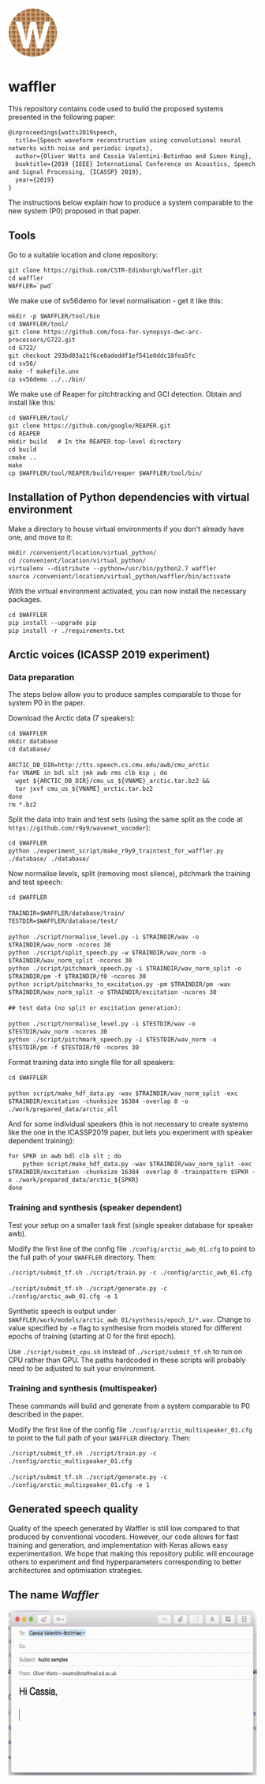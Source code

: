 <img src="https://github.com/CSTR-Edinburgh/waffler/blob/master/media/waffle_image2.001.png" data-canonical-src="https://github.com/CSTR-Edinburgh/waffler/blob/master/media/waffle_image2.001.png" width="100" height="100" /> 


# waffler 

This repository contains code used to build the proposed systems presented in the following paper:

```
@inproceedings{watts2019speech,
  title={Speech waveform reconstruction using convolutional neural networks with noise and periodic inputs},
  author={Oliver Watts and Cassia Valentini-Botinhao and Simon King},
  booktitle={2019 {IEEE} International Conference on Acoustics, Speech and Signal Processing, {ICASSP} 2019},
  year={2019}
}
```

The instructions below explain how to produce a system comparable to the new system (P0) proposed in that paper.






## Tools

Go to a suitable location and clone repository:

```
git clone https://github.com/CSTR-Edinburgh/waffler.git
cd waffler
WAFFLER=`pwd`
```

We make use of sv56demo for level normalisation - get it like this:


```
mkdir -p $WAFFLER/tool/bin
cd $WAFFLER/tool/
git clone https://github.com/foss-for-synopsys-dwc-arc-processors/G722.git
cd G722/
git checkout 293bd03a21f6ce0adeddf1ef541e0ddc18fea5fc
cd sv56/
make -f makefile.unx
cp sv56demo ../../bin/
```

We make use of Reaper for pitchtracking and GCI detection. Obtain and install like this:

```
cd $WAFFLER/tool/
git clone https://github.com/google/REAPER.git
cd REAPER
mkdir build   # In the REAPER top-level directory
cd build
cmake ..
make
cp $WAFFLER/tool/REAPER/build/reaper $WAFFLER/tool/bin/
```

## Installation of Python dependencies with virtual environment


Make a directory to house virtual environments if you don't already have one, and move to it:

```
mkdir /convenient/location/virtual_python/
cd /convenient/location/virtual_python/
virtualenv --distribute --python=/usr/bin/python2.7 waffler
source /convenient/location/virtual_python/waffler/bin/activate
```

With the virtual environment activated, you can now install the necessary packages.

```
cd $WAFFLER
pip install --upgrade pip
pip install -r ./requirements.txt  
```



## Arctic voices (ICASSP 2019 experiment)


### Data preparation

The steps below allow you to produce samples comparable to those for system P0 in the paper.

Download the Arctic data (7 speakers):

```
cd $WAFFLER
mkdir database
cd database/

ARCTIC_DB_DIR=http://tts.speech.cs.cmu.edu/awb/cmu_arctic
for VNAME in bdl slt jmk awb rms clb ksp ; do
  wget ${ARCTIC_DB_DIR}/cmu_us_${VNAME}_arctic.tar.bz2 &&
  tar jxvf cmu_us_${VNAME}_arctic.tar.bz2
done
rm *.bz2
```


Split the data into train and test sets (using the same split as the code at `https://github.com/r9y9/wavenet_vocoder`):
```
cd $WAFFLER
python ./experiment_script/make_r9y9_traintest_for_waffler.py ./database/ ./database/
```



Now normalise levels, split (removing most silence), pitchmark the training and test speech:
```
cd $WAFFLER

TRAINDIR=$WAFFLER/database/train/
TESTDIR=$WAFFLER/database/test/

python ./script/normalise_level.py -i $TRAINDIR/wav -o $TRAINDIR/wav_norm -ncores 30
python ./script/split_speech.py -w $TRAINDIR/wav_norm -o $TRAINDIR/wav_norm_split -ncores 30
python ./script/pitchmark_speech.py -i $TRAINDIR/wav_norm_split -o $TRAINDIR/pm -f $TRAINDIR/f0 -ncores 30
python script/pitchmarks_to_excitation.py -pm $TRAINDIR/pm -wav $TRAINDIR/wav_norm_split -o $TRAINDIR/excitation -ncores 30

## test data (no split or excitation generation):

python ./script/normalise_level.py -i $TESTDIR/wav -o $TESTDIR/wav_norm -ncores 30
python ./script/pitchmark_speech.py -i $TESTDIR/wav_norm -o $TESTDIR/pm -f $TESTDIR/f0 -ncores 30
```


Format training data into single file for all speakers:


```
cd $WAFFLER

python script/make_hdf_data.py -wav $TRAINDIR/wav_norm_split -exc $TRAINDIR/excitation -chunksize 16384 -overlap 0 -o ./work/prepared_data/arctic_all
```


And for some individual speakers (this is not necessary to create systems like the one in the ICASSP2019 paper, but lets you experiment with speaker dependent training):

```
for SPKR in awb bdl clb slt ; do
    python script/make_hdf_data.py -wav $TRAINDIR/wav_norm_split -exc $TRAINDIR/excitation -chunksize 16384 -overlap 0 -trainpattern $SPKR -o ./work/prepared_data/arctic_${SPKR}
done    
```



### Training and synthesis (speaker dependent)

Test your setup on a smaller task first (single speaker database for speaker awb).

Modify the first line of the config file `./config/arctic_awb_01.cfg` to point to the full path of your `$WAFFLER` directory. Then:

```
./script/submit_tf.sh ./script/train.py -c ./config/arctic_awb_01.cfg

./script/submit_tf.sh ./script/generate.py -c ./config/arctic_awb_01.cfg -e 1 
```

Synthetic speech is output under `$WAFFLER/work/models/arctic_awb_01/synthesis/epoch_1/*.wav`. Change to value specified by `-e` flag to synthesise from models stored for different epochs of training (starting at 0 for the first epoch). 

Use `./script/submit_cpu.sh` instead of `./script/submit_tf.sh` to run on CPU rather than GPU. The paths hardcoded in these scripts will probably need to be adjusted to suit your environment.

### Training and synthesis (multispeaker)

These commands will build and generate from a system comparable to P0 described in the paper.

Modify the first line of the config file `./config/arctic_multispeaker_01.cfg` to point to the full path of your `$WAFFLER` directory. Then:

```
./script/submit_tf.sh ./script/train.py -c ./config/arctic_multispeaker_01.cfg

./script/submit_tf.sh ./script/generate.py -c ./config/arctic_multispeaker_01.cfg -e 1
```

## Generated speech quality 

Quality of the speech generated by Waffler is still low compared to that produced by conventional vocoders. However, our code allows for fast training and generation, and implementation with Keras allows easy experimentation. We hope that making this repository public will encourage others to experiment and find hyperparameters corresponding to better architectures and optimisation strategies. 

## The name *Waffler*

![Origin of Waffler](https://github.com/CSTR-Edinburgh/waffler/blob/master/media/waffles2.gif "Origin of Waffler")

